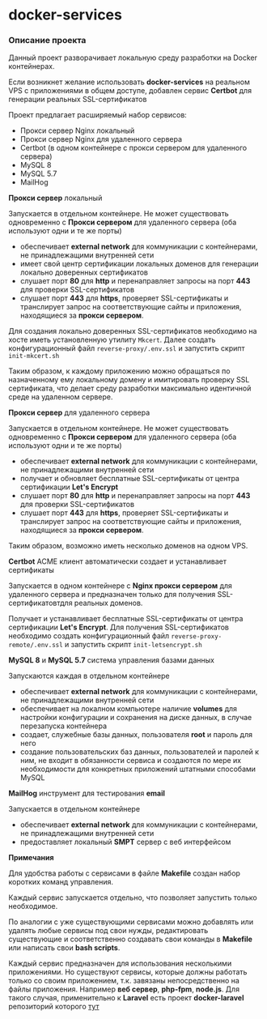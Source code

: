 # docker-services

### Описание проекта

Данный проект разворачивает локальную среду разработки на Docker контейнерах.

Если возникнет желание использовать **docker-services** на реальном VPS с приложениями в общем доступе, 
добавлен сервис **Certbot** для генерации реальных SSL-сертификатов

Проект предлагает расширяемый набор сервисов:

- Прокси сервер Nginx локальный
- Прокси сервер Nginx для удаленного сервера
- Certbot (в одном контейнере с прокси сервером для удаленного сервера)
- MySQL 8
- MySQL 5.7
- MailHog

**Прокси сервер** локальный

Запускается в отдельном контейнере. Не может существовать одновременно с **Прокси сервером** для 
удаленного сервера (оба используют одни и те же порты)

- обеспечивает **external network** для коммуникации с контейнерами, не принадлежащими внутренней сети
- имеет свой центр сертификации локальных доменов для генерации локально доверенных сертификатов
- слушает порт **80** для **http** и перенаправляет запросы на порт **443** для проверки SSL-сертификатов
- слушает порт **443** для **https**, проверяет SSL-сертификаты и транслирует запрос на соответствующие 
сайты и приложения, находящиеся за **прокси сервером**.

Для создания локально доверенных SSL-сертификатов необходимо на хосте иметь установленную утилиту 
`Mkcert`. Далее создать конфигурационный файл `reverse-proxy/.env.ssl` и запустить скрипт 
`init-mkcert.sh`

Таким образом, к каждому приложению можно обращаться по назначенному ему локальному домену и имитировать 
проверку SSL сертификата, что делает среду разработки максимально идентичной среде на удаленном сервере.

**Прокси сервер** для удаленного сервера

Запускается в отдельном контейнере. Не может существовать одновременно с **Прокси сервером** для 
удаленного сервера (оба используют одни и те же порты)

- обеспечивает **external network** для коммуникации с контейнерами, не принадлежащими внутренней сети
- получает и обновляет бесплатные SSL-сертификаты от центра сертификации **Let's Encrypt**
- слушает порт **80** для **http** и перенаправляет запросы на порт **443** для проверки SSL-сертификатов
- слушает порт **443** для **https**, проверяет SSL-сертификаты и транслирует запрос на соответствующие 
сайты и приложения, находящиеся за **прокси сервером**.

Таким образом, возможно иметь несколько доменов на одном VPS.

**Certbot** ACME клиент автоматически создает и устанавливает сертификаты

Запускается в одном контейнере с **Nginx прокси сервером** для удаленного сервера и предназначен только 
для получения SSL-сертификатовтдля реальных доменов.

Получает и устанавливает бесплатные SSL-сертификаты от центра сертификации **Let's Encrypt**. Для получения 
SSL-сертификатов необходимо создать конфигурационный файл `reverse-proxy-remote/.env.ssl` и запустить 
скрипт `init-letsencrypt.sh`

**MySQL 8** и **MySQL 5.7** система управления базами данных

Запускаются каждая в отдельном контейнере

- обеспечивает **external network** для коммуникации с контейнерами, не принадлежащими внутренней сети
- обеспечивает на локалном компьютере наличие **volumes** для настройки конфигурации и сохранения на 
диске данных, в случае перезапуска контейнера
- создает, служебные базы данных, пользователя **root** и пароль для него
- создание пользовательских баз данных, пользователей и паролей к ним, не входит в обязанности сервиса и 
создаются по мере их необходимости для конкретных приложений штатными способами MySQL

**MailHog** инструмент для тестирования **email**

Запускается в отдельном контейнере

- обеспечивает **external network** для коммуникации с контейнерами, не принадлежащими внутренней сети
- предоставляет локальный **SMPT** сервер с веб интерфейсом

**Примечания**

Для удобства работы с сервисами в файле **Makefile** создан набор коротких команд управления.

Каждый сервис запускается отдельно, что позволяет запустить только необходимое.

По аналогии с уже существующими сервисами можно добавлять или удалять любые сервисы под свои нужды, 
редактировать существующие и соответственно создавать свои команды в **Makefile** или написать свои 
**bash scripts**.

Каждый сервис предназначен для использования несколькими приложениями. Но существуют сервисы, которые 
должны работать только со своим приложением, т.к. завязаны непосредственно на файлы приложения. Например 
**веб сервер**, **php-fpm**, **node.js**. Для такого случая, применительно к **Laravel** есть проект 
**docker-laravel** репозиторий которого [тут](https://github.com/acwstudio/docker-laravel)
